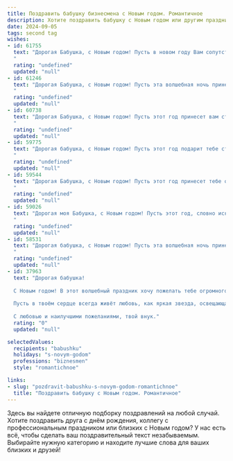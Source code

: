 ```yaml
---
title: Поздравить бабушку бизнесмена с Новым годом. Романтичное
description: Хотите поздравить бабушку с Новым годом или другим праздником? Наш ИИ создаст незабываемое поздравление, а вы обязательно выделитесь среди других.  
date: 2024-09-05
tags: second tag
wishes:
- id: 61755
  text: "Дорогая Бабушка, с Новым годом! Пусть в новом году Вам сопутствует удача в делах, а сердце согревает любовь близких. Пусть искрящаяся елка принесет волшебство, а морозные узоры на окнах - нежность и уют. Желаю вам крепкого здоровья, светлых, радостных мгновений и исполнения всех ваших желаний!
  "
  rating: "undefined"
  updated: "null"
- id: 61246
  text: "Дорогая Бабушка, с Новым годом! Пусть эта волшебная ночь принесет тебе море тепла, уютных вечеров в кругу любимых и, конечно же, удачные сделки в новом году! Ты – наша очаровательная бизнес-леди, и пусть твоя смекалка и талант всегда приносят тебе успех!
  "
  rating: "undefined"
  updated: "null"
- id: 60738
  text: "Дорогая Бабушка, с Новым годом! Пусть этот год принесет вам столько же тепла и любви, сколько вы дарите всем вокруг. Пусть каждый день будет наполнен счастьем, а бизнес процветает, как новогодняя елка, украшенная яркими надеждами.
  "
  rating: "undefined"
  updated: "null"
- id: 59775
  text: "Дорогая бабушка, с Новым годом! Пусть этот год подарит тебе столько же тепла и любви, сколько ты дарила нам всю свою жизнь.  Пусть твои глаза сияют от радости, а сердце бьется в такт успехов твоих любимых бизнес-проектов!
  "
  rating: "undefined"
  updated: "null"
- id: 59544
  text: "Дорогая Бабушка, с Новым годом! Пусть этот год принесет тебе океан любви, гору счастья, и волшебный аромат успеха. Ты - самая замечательная бизнес-леди, которая всегда вдохновляет меня своим упорством и умением находить верные решения. Желаю тебе крепкого здоровья, ярких моментов и радости от каждого прожитого дня!
  "
  rating: "undefined"
  updated: "null"
- id: 59026
  text: "Дорогая моя Бабушка, с Новым годом! Пусть этот год, словно искрящаяся снежинка, опустится в твою жизнь, принося удачу, тепло и уют. Пусть бизнес процветает, дела идут в гору, а сердце всегда будет наполнено любовью и радостью! Счастья тебе, моя любимая!
  "
  rating: "undefined"
  updated: "null"
- id: 58531
  text: "Дорогая бабушка, с Новым годом! Пусть эта волшебная ночь принесет тебе только радость,  мир и тепло. Пусть каждый день грядущего года будет полон любви, здоровья и душевного спокойствия. Ты – источник нашей силы, наша любовь и уютный очаг. Счастья тебе, любимая,  и пусть твое сердце всегда будет полно счастья!
  "
  rating: "undefined"
  updated: "null"
- id: 37963
  text: "Дорогая бабушка!
  
  С Новым годом! В этот волшебный праздник хочу пожелать тебе огромного счастья, здоровья и вдохновения в каждом дне. Пусть этот год станет для тебя временем новых свершений и прекрасных эмоций. Как мудрый бизнесмен, ты всегда находишь умелые решения и верные пути, но помни, что самое ценное — это моменты, проведённые с близкими.
  
  Пусть в твоём сердце всегда живёт любовь, как яркая звезда, освещающая каждый миг новыми красками. Желаю, чтобы каждый новый день приносил радость и уверенность в завтрашнем дне.
  
  С любовью и наилучшими пожеланиями, твой внук."
  rating: "0"
  updated: "null"

selectedValues:
  recipients: "babushku"
  holidays: "s-novym-godom"
  professions: "biznesmen"
  style: "romantichnoe"

links:
- slug: "pozdravit-babushku-s-novym-godom-romantichnoe"
  title: "Поздравить бабушку с Новым годом. Романтичное"
---
```


Здесь вы найдете отличную подборку поздравлений на любой случай. 
Хотите поздравить друга с днём рождения, коллегу с профессиональным праздником или близких с Новым годом? У нас есть всё, чтобы сделать ваш поздравительный текст незабываемым. Выбирайте нужную категорию и находите лучшие слова для ваших близких и друзей!
